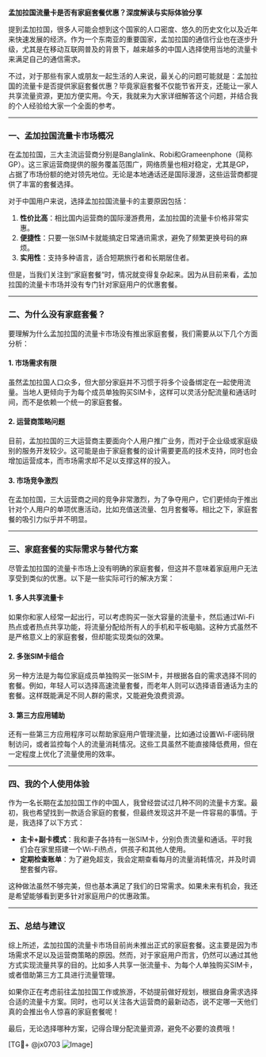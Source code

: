 **孟加拉国流量卡是否有家庭套餐优惠？深度解读与实际体验分享**

提到孟加拉国，很多人可能会想到这个国家的人口密度、悠久的历史文化以及近年来快速发展的经济。作为一个东南亚的重要国家，孟加拉国的通信行业也在逐步升级，尤其是在移动互联网普及的背景下，越来越多的中国人选择使用当地的流量卡来满足自己的通信需求。

不过，对于那些有家人或朋友一起生活的人来说，最关心的问题可能就是：孟加拉国的流量卡是否提供家庭套餐优惠？毕竟家庭套餐不仅能节省开支，还能让一家人共享流量资源，更加方便实用。今天，我就来为大家详细解答这个问题，并结合我的个人经验给大家一个全面的参考。

---

### 一、孟加拉国流量卡市场概况

在孟加拉国，三大主流运营商分别是Banglalink、Robi和Grameenphone（简称GP）。这三家运营商提供的服务覆盖范围广，网络质量也相对稳定，尤其是GP，占据了市场份额的绝对领先地位。无论是本地通话还是国际漫游，这些运营商都提供了丰富的套餐选择。

对于中国用户来说，选择孟加拉国流量卡的主要原因包括：

1. **性价比高**：相比国内运营商的国际漫游费用，孟加拉国的流量卡价格非常实惠。
2. **便捷性**：只要一张SIM卡就能搞定日常通讯需求，避免了频繁更换号码的麻烦。
3. **实用性**：支持多种语言，适合短期旅行者和长期居住者。

但是，当我们关注到“家庭套餐”时，情况就变得复杂起来。因为从目前来看，孟加拉国的流量卡市场并没有专门针对家庭用户的优惠套餐。

---

### 二、为什么没有家庭套餐？

要理解为什么孟加拉国的流量卡市场没有推出家庭套餐，我们需要从以下几个方面分析：

#### 1. **市场需求有限**
虽然孟加拉国人口众多，但大部分家庭并不习惯于将多个设备绑定在一起使用流量。当地人更倾向于为每个成员单独购买SIM卡，这样可以灵活分配流量和通话时间，而不是依赖一个统一的家庭套餐。

#### 2. **运营商策略问题**
目前，孟加拉国的三大运营商主要面向个人用户推广业务，而对于企业级或家庭级别的服务开发较少。这可能是由于家庭套餐的设计需要更高的技术支持，同时也会增加运营成本，而市场需求却不足以支撑这样的投入。

#### 3. **市场竞争激烈**
在孟加拉国，三大运营商之间的竞争非常激烈，为了争夺用户，它们更倾向于推出针对个人用户的单项优惠活动，比如充值送流量、包月套餐等。相比之下，家庭套餐的吸引力似乎并不明显。

---

### 三、家庭套餐的实际需求与替代方案

尽管孟加拉国的流量卡市场上没有明确的家庭套餐，但这并不意味着家庭用户无法享受到类似的优惠。以下是一些实际可行的解决方案：

#### 1. **多人共享流量卡**
如果你和家人经常一起出行，可以考虑购买一张大容量的流量卡，然后通过Wi-Fi热点或者热点共享功能，将流量分配给所有人的手机和平板电脑。这种方式虽然不是严格意义上的家庭套餐，但却能实现类似的效果。

#### 2. **多张SIM卡组合**
另一种方法是为每位家庭成员单独购买一张SIM卡，并根据各自的需求选择不同的套餐。例如，年轻人可以选择高速流量套餐，而老年人则可以选择语音通话为主的套餐。这样既能满足不同人群的需求，又能避免浪费资源。

#### 3. **第三方应用辅助**
还有一些第三方应用程序可以帮助家庭用户管理流量，比如通过设置Wi-Fi密码限制访问，或者监控每个人的流量消耗情况。这些工具虽然不能直接降低费用，但在一定程度上优化了流量使用的效率。

---

### 四、我的个人使用体验

作为一名长期在孟加拉国工作的中国人，我曾经尝试过几种不同的流量卡方案。最初，我也希望找到一款适合家庭的套餐，但最终发现这并不是一件容易的事情。于是，我选择了以下方式：

- **主卡+副卡模式**：我和妻子各持有一张SIM卡，分别负责流量和通话。平时我们会在家里搭建一个Wi-Fi热点，供孩子和其他人使用。
- **定期检查账单**：为了避免超支，我会定期查看每月的流量消耗情况，并及时调整套餐内容。

这种做法虽然不够完美，但也基本满足了我们的日常需求。如果未来有机会，我还是希望能够看到更多针对家庭用户的优惠政策。

---

### 五、总结与建议

综上所述，孟加拉国的流量卡市场目前尚未推出正式的家庭套餐。这主要是因为市场需求不足以及运营商策略的原因。然而，对于家庭用户而言，仍然可以通过其他方式实现流量共享的目的。比如多人共享一张流量卡、为每个人单独购买SIM卡，或者借助第三方工具进行流量管理。

如果你正在考虑前往孟加拉国工作或旅游，不妨提前做好规划，根据自身需求选择合适的流量卡方案。同时，也可以关注各大运营商的最新动态，说不定哪一天他们真的会推出令人惊喜的家庭套餐呢！

最后，无论选择哪种方案，记得合理分配流量资源，避免不必要的浪费哦！

[TG💪+ @jx0703 ![Image](https://github.com/user-attachments/assets/dbca1d08-cadb-493c-b0ec-ad6f7a83f270)]